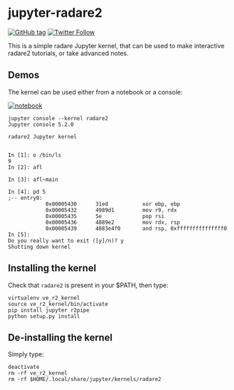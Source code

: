 # jupyter-radare2

[![GitHub tag](https://img.shields.io/github/tag/guedou/jupyter-radare2.svg)](https://github.com/guedou/r2m2/releases)
[![Twitter Follow](https://img.shields.io/twitter/follow/guedou.svg?style=social)](https://twitter.com/intent/follow?screen_name=guedou)

This is a simple radare Jupyter kernel, that can be used to make interactive
radare2 tutorials, or take advanced notes.

## Demos

The kernel can be used either from a notebook or a console:

[![notebook](https://github.com/guedou/jupyter-radare2/blob/master/examples/radare2_kernel_test.png)](https://github.com/guedou/jupyter-radare2/tree/master/examples/radare2_kernel_test.ipynb)

```
jupyter console --kernel radare2
Jupyter console 5.2.0

radare2 Jupyter kernel


In [1]: o /bin/ls
9
In [2]: afl

In [3]: afl~main

In [4]: pd 5
;-- entry0:
            0x00005430      31ed           xor ebp, ebp
            0x00005432      4989d1         mov r9, rdx
            0x00005435      5e             pop rsi
            0x00005436      4889e2         mov rdx, rsp
            0x00005439      4883e4f0       and rsp, 0xfffffffffffffff0
In [5]:                                                                                                                                               
Do you really want to exit ([y]/n)? y
Shutting down kernel
```


## Installing the kernel

Check that `radare2` is present in your $PATH, then type:
```
virtualenv ve_r2_kernel
source ve_r2_kernel/bin/activate
pip install jupyter r2pipe
python setup.py install
```

## De-installing the kernel

Simply type:
```
deactivate
rm -rf ve_r2_kernel
rm -rf $HOME/.local/share/jupyter/kernels/radare2
```
